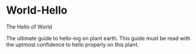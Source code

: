 # World-Hello
The Hello of World

The ultimate guide to hello-ing on plant earth. This guide must be read with the uptmost confidence to hello properly on this plant. 
